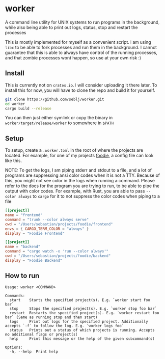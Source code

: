 # worker

A command line utility for UNIX systems to run programs in the background,
while also being able to print out logs, status, stop and restart the
processes

This is mostly implemented for myself as a convenient script. I am using `libc`
to be able to fork processes and run them in the background. I cannot guarantee
that this is able to always have control of the running processes, and that
zombie processes wont happen, so use at your own risk :)

## Install

This is currently not on `crates.io`. I will consider uploading it there later.
To install this for now, you will have to clone the repo and build it for
yourself.

```sh
git clone https://github.com/seblj/worker.git
cd worker
cargo build --release
```

You can then just either symlink or copy the binary in
`worker/target/release/worker` to somewhere in `$PATH`

## Setup

To setup, create a `.worker.toml` in the root of where the projects are
located. For example, for one of my projects
[foodie](`https://github.com/seblj/foodie`), a config file can look like this.

NOTE: To get the logs, I am piping stderr and stdout to a file, and a lot of
programs are suppressing ansi color codes when it is not a TTY. Because of
this, you might not see color in the logs when running a command. Please refer
to the docs for the program you are trying to run, to be able to pipe the
output with color codes. For example, with Rust, you are able to pass `--color
always` to `cargo` for it to not suppress the color codes when piping to a file

```toml
[[project]]
name = "frontend"
command = "trunk --color always serve"
cwd = "/Users/sebastian/projects/foodie/frontend"
envs = { CARGO_TERM_COLOR = "always" }
display = "Foodie Frontend"

[[project]]
name = "backend"
command = "cargo watch -x 'run --color always'"
cwd = "/Users/sebastian/projects/foodie/backend"
display = "Foodie Backend"
```

## How to run

```
Usage: worker <COMMAND>

Commands:
  start    Starts the specified project(s). E.g. `worker start foo bar`
  stop     Stops the specified project(s). E.g. `worker stop foo bar`
  restart  Restarts the specified project(s). E.g. `worker restart foo bar` (Same as running stop and then start)
  logs     Print out logs for the specified project. Additionally accepts `-f` to follow the log. E.g. `worker logs foo`
  status   Prints out a status of which projects is running. Accepts no additional flags or project(s)
  help     Print this message or the help of the given subcommand(s)

Options:
  -h, --help  Print help
```
